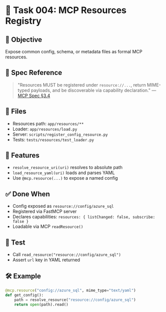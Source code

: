 # 🧩 Task 004: MCP Resources Registry

## 🎯 Objective
Expose common config, schema, or metadata files as formal MCP resources.

## 🧠 Spec Reference
> "Resources MUST be registered under `resource://...`, return MIME-typed payloads, and be discoverable via capability declaration."
> — [MCP Spec §3.4](https://modelcontextprotocol.io/specification/2025-06-18#resource)

## 📁 Files
- Resources path: `app/resources/**`
- Loader: `app/resources/load.py`
- Server: `scripts/register_config_resource.py`
- Tests: `tests/resources/test_loader.py`

## 🔧 Features
- `resolve_resource_uri(uri)` resolves to absolute path
- `load_resource_yaml(uri)` loads and parses YAML
- Use `@mcp.resource(...)` to expose a named config

## ✅ Done When
- Config exposed as `resource://config/azure_sql`
- Registered via FastMCP server
- Declares capabilities: `resources: { listChanged: false, subscribe: false }`
- Loadable via MCP `readResource()`

## 🧪 Test
- Call `read_resource("resource://config/azure_sql")`
- Assert `url` key in YAML returned

## 🛠 Example
```python
@mcp.resource("config://azure_sql", mime_type="text/yaml")
def get_config():
    path = resolve_resource("resource://config/azure_sql")
    return open(path).read()
```